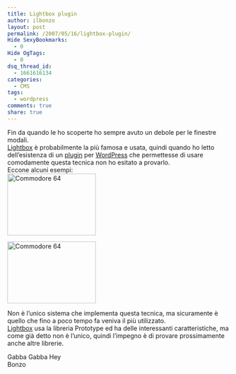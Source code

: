 ```yaml
---
title: Lightbox plugin
author: ilbonzo
layout: post
permalink: /2007/05/16/lightbox-plugin/
Hide SexyBookmarks:
  - 0
Hide OgTags:
  - 0
dsq_thread_id:
  - 1661616134
categories:
  - CMS
tags:
  - wordpress
comments: true
share: true
---
```

Fin da quando le ho scoperte ho sempre avuto un debole per le finestre modali.  
[Lightbox][1] è probabilmente la più famosa e usata, quindi quando ho letto dell&#8217;esistenza di un [plugin][2] per [WordPress][3] che permettesse di usare comodamente questa tecnica non ho esitato a provarlo.  
Eccone alcuni esempi:  
<a href="http://www.ilbonzo.org/images/foto/c64_1.jpg" rel="lightbox" title="commodore 64"><img src="http://www.ilbonzo.org/images/foto/c64_1.jpg" width="200" height="140" alt="Commodore 64" /></a>

<a href="http://www.ilbonzo.org/images/foto/c64_2.jpg" rel="lightbox" title="Commodore 64"><img src="http://www.ilbonzo.org/images/foto/c64_2.jpg" width="200" height="140" alt="Commodore 64" /></a>

Non è l&#8217;unico sistema che implementa questa tecnica, ma sicuramente è quello che fino a poco tempo fa veniva il più utilizzato.  
[Lightbox][1] usa la libreria Prototype ed ha delle interessanti caratteristiche, ma come già detto non è l&#8217;unico, quindi l&#8217;impegno è di provare prossimamente anche altre librerie.

Gabba Gabba Hey  
Bonzo

<div class='kindleWidget kindleLight' >

</div>



 [1]: http://www.huddletogether.com/projects/lightbox/
 [2]: http://zeo.unic.net.my/notes/wp-lightbox-js-wordpress-plugin/
 [3]: http://www.wordpress-it.it/

